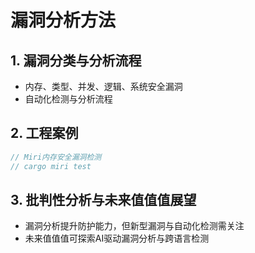﻿# 漏洞分析方法

## 1. 漏洞分类与分析流程

- 内存、类型、并发、逻辑、系统安全漏洞
- 自动化检测与分析流程

## 2. 工程案例

```rust
// Miri内存安全漏洞检测
// cargo miri test
```

## 3. 批判性分析与未来值值值展望

- 漏洞分析提升防护能力，但新型漏洞与自动化检测需关注
- 未来值值值可探索AI驱动漏洞分析与跨语言检测
